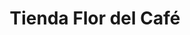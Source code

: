 ---
title: "Tienda Flor del Café"
url: /san-lucas-toliman/tienda-flor-del-cafe/
shop: Lebensmittel
---